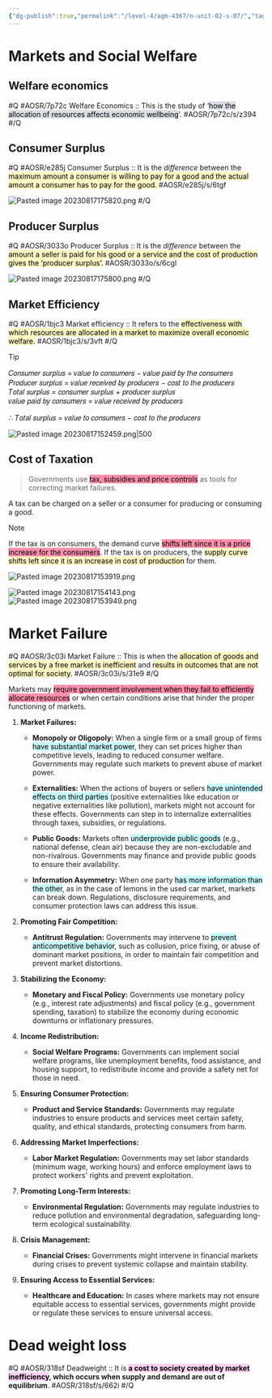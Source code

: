 ```yaml
---
{"dg-publish":true,"permalink":"/level-4/agm-4367/n-unit-02-s-07/","tags":["agm4367"]}
---
```


# Markets and Social Welfare  

## Welfare economics  
#Q #AOSR/7p72c
Welfare Economics :: This is the study of ‘<mark style="background: #CACFD9A6;">how the allocation of resources affects economic wellbeing</mark>’. #AOSR/7p72c/s/z394
#/Q 
## Consumer Surplus
#Q #AOSR/e285j
Consumer Surplus :: It is the *difference* between the  <mark style="background: #FFF3A3A6;">maximum amount a consumer is willing to pay for a good and the actual amount a  consumer has to pay for the good. </mark> #AOSR/e285j/s/6tgf

![Pasted image 20230817175820.png](/img/user/assets/attachments/Pasted%20image%2020230817175820.png)
#/Q 
## Producer Surplus
#Q  #AOSR/3033o
Producer Surplus :: It is the *difference* between the <mark style="background: #FFF3A3A6;">amount a seller is paid for his good or a service and the cost of production gives the ‘producer  surplus’.</mark> #AOSR/3033o/s/6cgl

![Pasted image 20230817175800.png](/img/user/assets/attachments/Pasted%20image%2020230817175800.png)
#/Q 
## Market Efficiency
#Q  #AOSR/1bjc3
Market efficiency :: It refers to the <mark style="background: #FFF3A3A6;">effectiveness with which resources are allocated in a market to maximize overall economic welfare.</mark> #AOSR/1bjc3/s/3vft
#/Q 

> [!tip]
> 𝐶𝑜𝑛𝑠𝑢𝑚𝑒𝑟 𝑠𝑢𝑟𝑝𝑙𝑢𝑠 = 𝑣𝑎𝑙𝑢𝑒 𝑡𝑜 𝑐𝑜𝑛𝑠𝑢𝑚𝑒𝑟𝑠 − 𝑣𝑎𝑙𝑢𝑒 𝑝𝑎𝑖𝑑 𝑏𝑦 𝑡ℎ𝑒 𝑐𝑜𝑛𝑠𝑢𝑚𝑒𝑟𝑠 
> 𝑃𝑟𝑜𝑑𝑢𝑐𝑒𝑟 𝑠𝑢𝑟𝑝𝑙𝑢𝑠 = 𝑣𝑎𝑙𝑢𝑒 𝑟𝑒𝑐𝑒𝑖𝑣𝑒𝑑 𝑏𝑦 𝑝𝑟𝑜𝑑𝑢𝑐𝑒𝑟𝑠 − 𝑐𝑜𝑠𝑡 𝑡𝑜 𝑡ℎ𝑒 𝑝𝑟𝑜𝑑𝑢𝑐𝑒𝑟𝑠  
> 𝑇𝑜𝑡𝑎𝑙 𝑠𝑢𝑟𝑝𝑙𝑢𝑠 = 𝑐𝑜𝑛𝑠𝑢𝑚𝑒𝑟 𝑠𝑢𝑟𝑝𝑙𝑢𝑠 + 𝑝𝑟𝑜𝑑𝑢𝑐𝑒𝑟 𝑠𝑢𝑟𝑝𝑙𝑢𝑠  
> 𝑣𝑎𝑙𝑢𝑒 𝑝𝑎𝑖𝑑 𝑏𝑦 𝑐𝑜𝑛𝑠𝑢𝑚𝑒𝑟𝑠 = 𝑣𝑎𝑙𝑢𝑒 𝑟𝑒𝑐𝑒𝑖𝑣𝑒𝑑 𝑏𝑦 𝑝𝑟𝑜𝑑𝑢𝑐𝑒𝑟𝑠  
>  
> ∴ 𝑇𝑜𝑡𝑎𝑙 𝑠𝑢𝑟𝑝𝑙𝑢𝑠 = 𝑣𝑎𝑙𝑢𝑒 𝑡𝑜 𝑐𝑜𝑛𝑠𝑢𝑚𝑒𝑟𝑠 − 𝑐𝑜𝑠𝑡 𝑡𝑜 𝑡ℎ𝑒 𝑝𝑟𝑜𝑑𝑢𝑐𝑒𝑟𝑠  

![Pasted image 20230817152459.png|500](/img/user/assets/attachments/Pasted%20image%2020230817152459.png)

## Cost of Taxation

> Governments use <mark style="background: #FF5582A6;">tax, subsidies and  price controls</mark> as tools for correcting market failures.

A tax can be charged on a seller or a consumer for producing or consuming a good. 

> [!note]
> If the tax is on  consumers, the demand curve <mark style="background: #FF5582A6;">shifts left since it is a price increase for the consumers</mark>. If  the tax is on producers, the <mark style="background: #FFF3A3A6;">supply curve shifts left since it is an increase in cost of  production</mark> for them.

![Pasted image 20230817153919.png](/img/user/assets/attachments/Pasted%20image%2020230817153919.png)

![Pasted image 20230817154143.png](/img/user/assets/attachments/Pasted%20image%2020230817154143.png)
![Pasted image 20230817153949.png](/img/user/assets/attachments/Pasted%20image%2020230817153949.png)



# Market Failure
#Q  #AOSR/3c03i
Market Failure :: This is when the<mark style="background: #FFF3A3A6;"> allocation of goods and services by a free market is inefficient</mark> and <mark style="background: #FFF3A3A6;">results in outcomes that are not optimal for society.</mark> #AOSR/3c03i/s/31e9
#/Q 

Markets may <mark style="background: #FF5582A6;">require government involvement when they fail to efficiently allocate resources</mark> or when certain conditions arise that hinder the proper functioning of markets.

1. **Market Failures:**
    
    - **Monopoly or Oligopoly:** When a single firm or a small group of firms <mark style="background: #ABF7F7A6;">have substantial market power</mark>, they can set prices higher than competitive levels, leading to reduced consumer welfare. Governments may regulate such markets to prevent abuse of market power.
      
    - **Externalities:** When the actions of buyers or sellers <mark style="background: #ABF7F7A6;">have unintended effects on third parties </mark>(positive externalities like education or negative externalities like pollution), markets might not account for these effects. Governments can step in to internalize externalities through taxes, subsidies, or regulations.
      
    - **Public Goods:** Markets often <mark style="background: #ABF7F7A6;">underprovide public goods</mark> (e.g., national defense, clean air) because they are non-excludable and non-rivalrous. Governments may finance and provide public goods to ensure their availability.
      
    - **Information Asymmetry:** When one party <mark style="background: #ABF7F7A6;">has more information than the other</mark>, as in the case of lemons in the used car market, markets can break down. Regulations, disclosure requirements, and consumer protection laws can address this issue.
      
2. **Promoting Fair Competition:**
    
    - **Antitrust Regulation:** Governments may intervene to <mark style="background: #ABF7F7A6;">prevent anticompetitive behavior</mark>, such as collusion, price fixing, or abuse of dominant market positions, in order to maintain fair competition and prevent market distortions.
      
3. **Stabilizing the Economy:**
    
    - **Monetary and Fiscal Policy:** Governments use monetary policy (e.g., interest rate adjustments) and fiscal policy (e.g., government spending, taxation) to stabilize the economy during economic downturns or inflationary pressures.
      
4. **Income Redistribution:**
    
    - **Social Welfare Programs:** Governments can implement social welfare programs, like unemployment benefits, food assistance, and housing support, to redistribute income and provide a safety net for those in need.
      
5. **Ensuring Consumer Protection:**
    
    - **Product and Service Standards:** Governments may regulate industries to ensure products and services meet certain safety, quality, and ethical standards, protecting consumers from harm.
      
6. **Addressing Market Imperfections:**
    
    - **Labor Market Regulation:** Governments may set labor standards (minimum wage, working hours) and enforce employment laws to protect workers' rights and prevent exploitation.
      
7. **Promoting Long-Term Interests:**
    
    - **Environmental Regulation:** Governments may regulate industries to reduce pollution and environmental degradation, safeguarding long-term ecological sustainability.
      
8. **Crisis Management:**
    
    - **Financial Crises:** Governments might intervene in financial markets during crises to prevent systemic collapse and maintain stability.
      
9. **Ensuring Access to Essential Services:**
    
    - **Healthcare and Education:** In cases where markets may not ensure equitable access to essential services, governments might provide or regulate these services to ensure universal access.

# Dead weight loss
#Q #AOSR/318sf
Deadweight :: It is **<mark style="background: #FFB8EBA6;">a cost to society created by market inefficiency</mark>, which occurs when supply and demand are out of equilibrium**. #AOSR/318sf/s/662i
#/Q 